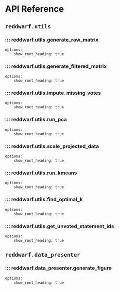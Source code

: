 # API Reference

## `reddwarf.utils`

### ::: reddwarf.utils.generate_raw_matrix
    options:
        show_root_heading: true

### ::: reddwarf.utils.generate_filtered_matrix
    options:
        show_root_heading: true

### ::: reddwarf.utils.impute_missing_votes
    options:
        show_root_heading: true

### ::: reddwarf.utils.run_pca
    options:
        show_root_heading: true

### ::: reddwarf.utils.scale_projected_data
    options:
        show_root_heading: true

### ::: reddwarf.utils.run_kmeans
    options:
        show_root_heading: true

### ::: reddwarf.utils.find_optimal_k
    options:
        show_root_heading: true

### ::: reddwarf.utils.get_unvoted_statement_ids
    options:
        show_root_heading: true

## `reddwarf.data_presenter`

### ::: reddwarf.data_presenter.generate_figure
    options:
        show_root_heading: true
